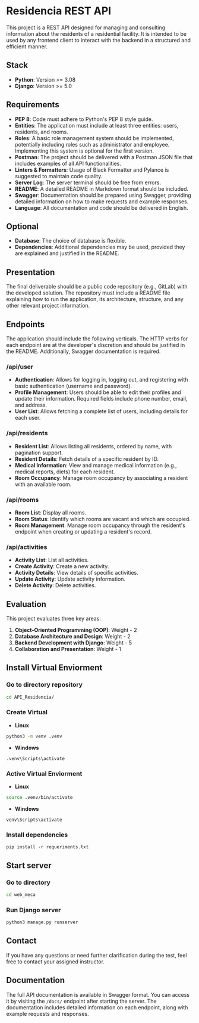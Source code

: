 # Residencia REST API

This project is a REST API designed for managing and consulting information about the residents of a residential facility. It is intended to be used by any frontend client to interact with the backend in a structured and efficient manner.

## Stack

- **Python**: Version >= 3.08
- **Django**: Version >= 5.0

## Requirements

- **PEP 8**: Code must adhere to Python's PEP 8 style guide.
- **Entities**: The application must include at least three entities: users, residents, and rooms.
- **Roles**: A basic role management system should be implemented, potentially including roles such as administrator and employee. Implementing this system is optional for the first version.
- **Postman**: The project should be delivered with a Postman JSON file that includes examples of all API functionalities.
- **Linters & Formatters**: Usage of Black Formatter and Pylance is suggested to maintain code quality.
- **Server Log**: The server terminal should be free from errors.
- **README**: A detailed README in Markdown format should be included.
- **Swagger**: Documentation should be prepared using Swagger, providing detailed information on how to make requests and example responses.
- **Language**: All documentation and code should be delivered in English.

## Optional

- **Database**: The choice of database is flexible.
- **Dependencies**: Additional dependencies may be used, provided they are explained and justified in the README.

## Presentation

The final deliverable should be a public code repository (e.g., GitLab) with the developed solution. The repository must include a README file explaining how to run the application, its architecture, structure, and any other relevant project information.

## Endpoints

The application should include the following verticals. The HTTP verbs for each endpoint are at the developer's discretion and should be justified in the README. Additionally, Swagger documentation is required.

### /api/user
- **Authentication**: Allows for logging in, logging out, and registering with basic authentication (username and password).
- **Profile Management**: Users should be able to edit their profiles and update their information. Required fields include phone number, email, and address.
- **User List**: Allows fetching a complete list of users, including details for each user.

### /api/residents
- **Resident List**: Allows listing all residents, ordered by name, with pagination support.
- **Resident Details**: Fetch details of a specific resident by ID.
- **Medical Information**: View and manage medical information (e.g., medical reports, diets) for each resident.
- **Room Occupancy**: Manage room occupancy by associating a resident with an available room.

### /api/rooms
- **Room List**: Display all rooms.
- **Room Status**: Identify which rooms are vacant and which are occupied.
- **Room Management**: Manage room occupancy through the resident's endpoint when creating or updating a resident's record.

### /api/activities
- **Activity List**: List all activities.
- **Create Activity**: Create a new activity.
- **Activity Details**: View details of specific activities.
- **Update Activity**: Update activity information.
- **Delete Activity**: Delete activities.

## Evaluation

This project evaluates three key areas:

1. **Object-Oriented Programming (OOP)**: Weight - 2
2. **Database Architecture and Design**: Weight - 2
3. **Backend Development with Django**: Weight - 5
4. **Collaboration and Presentation**: Weight - 1

## Install Virtual Enviorment

### Go to directory repository

```Bash
cd API_Residencia/
```

### Create Virtual

- **Linux**

```Bash
python3 -m venv .venv
```

- **Windows**
```Cmd
.venv\Scripts\activate
```

### Active Virtual Enviorment

- **Linux**
```Bash
source .venv/bin/activate
```

- **Windows**

```Cmd
venv\Scripts\activate
```

### Install dependencies

```python3
pip install -r requeriments.txt
```

## Start server

### Go to directory

```Bash
cd web_meca
```

### Run Django server

```Python
python3 manage.py runserver
```

## Contact

If you have any questions or need further clarification during the test, feel free to contact your assigned instructor.

## Documentation

The full API documentation is available in Swagger format. You can access it by visiting the `/docs/` endpoint after starting the server. The documentation includes detailed information on each endpoint, along with example requests and responses.

